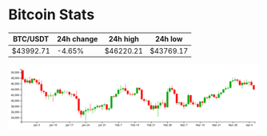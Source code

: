 # Bitcoin Stats

BTC/USDT|24h change|24h high|24h low|
|---|---|---|---|
|$43992.71|-4.65%|$46220.21|$43769.17|

<img src="./chart.svg">
